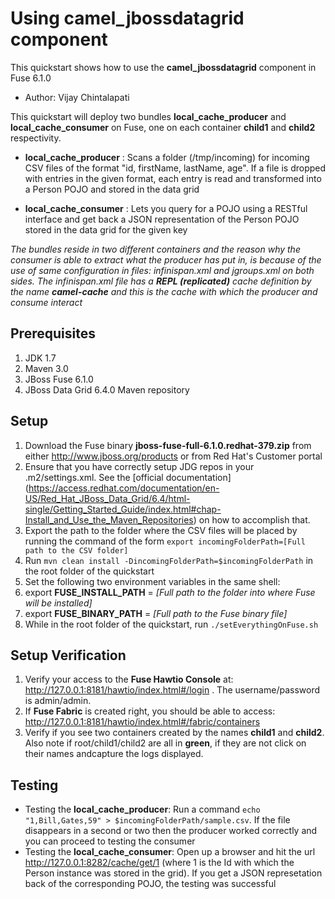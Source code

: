 Using __camel_jbossdatagrid__ component
===========================================================
This quickstart shows how to use the __camel_jbossdatagrid__ component in Fuse 6.1.0
* Author: Vijay Chintalapati

This quickstart will deploy two bundles __local_cache_producer__ and __local_cache_consumer__ on Fuse, one on each container __child1__ and __child2__ respectivity.

* __local_cache_producer__ : Scans a folder (/tmp/incoming) for incoming CSV files of the format "id, firstName, lastName, age". If a file is dropped with entries in the given format, each entry is read and transformed into a Person POJO and stored in the data grid

* __local_cache_consumer__ : Lets you query for a POJO using a RESTful interface and get back  a JSON representation of the Person POJO stored in the data grid for the given key
 
_The bundles reside in two different containers and the reason why the consumer is able to extract what the producer has put in, is because of the use of same configuration in files: infinispan.xml and jgroups.xml on both sides. The infinispan.xml file has a **REPL (replicated)** cache definition by the name **camel-cache** and this is the cache with which the producer and consume interact_

Prerequisites
-------------
1. JDK 1.7 
2. Maven 3.0
3. JBoss Fuse 6.1.0
4. JBoss Data Grid 6.4.0 Maven repository

Setup
-----
1. Download the Fuse binary __jboss-fuse-full-6.1.0.redhat-379.zip__ from either http://www.jboss.org/products or from Red Hat's Customer portal
2. Ensure that you have correctly setup JDG repos in your .m2/settings.xml. See the [official documentation] (https://access.redhat.com/documentation/en-US/Red_Hat_JBoss_Data_Grid/6.4/html-single/Getting_Started_Guide/index.html#chap-Install_and_Use_the_Maven_Repositories) on how to accomplish that.
3. Export the path to the folder where the CSV files will be placed by running the command of the form `export incomingFolderPath=[Full path to the CSV folder]`
4. Run `mvn clean install -DincomingFolderPath=$incomingFolderPath` in the root folder of the quickstart
5. Set the following two environment variables in the same shell: 
  1. export __FUSE_INSTALL_PATH__ = _[Full path to the folder into where Fuse will be installed]_ 
  2. export __FUSE_BINARY_PATH__ = _[Full path to the Fuse binary file]_ 
6. While in the root folder of the quickstart, run `./setEverythingOnFuse.sh`

Setup Verification 
------------------
1. Verify your access to the __Fuse Hawtio Console__ at: http://127.0.0.1:8181/hawtio/index.html#/login . The username/password is admin/admin.
2. If __Fuse Fabric__ is created right, you should be able to access: http://127.0.0.1:8181/hawtio/index.html#/fabric/containers 
3. Verify if you see two containers created by the names __child1__ and __child2__. Also note if root/child1/child2 are all in __green__, if they are not click on their names andcapture the logs displayed.  

Testing
-------

* Testing the __local_cache_producer__: Run a command `echo "1,Bill,Gates,59" > $incomingFolderPath/sample.csv`. If the file disappears in a second or two then the producer worked correctly and you can proceed to testing the consumer
* Testing the __local_cache_consumer__: Open up a browser and hit the url http://127.0.0.1:8282/cache/get/1 (where 1 is the Id with which the Person instance was stored in the grid). If you get a JSON represetation back of the corresponding POJO, the testing was successful
